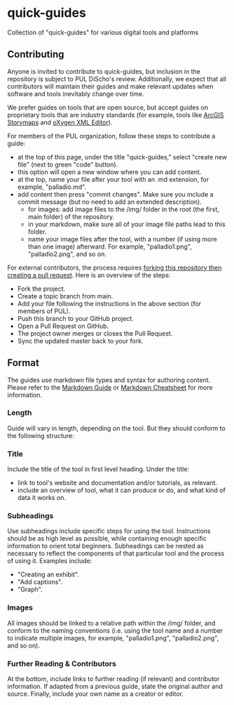 # quick-guides
Collection of "quick-guides" for various digital tools and platforms

## Contributing
Anyone is invited to contribute to quick-guides, but inclusion in the repository is subject to PUL DiScho's review. Additionally, we expect that all contributors will maintain their guides and make relevant updates when software and tools inevitably change over time.

We prefer guides on tools that are open source, but accept guides on proprietary tools that are industry standards (for example, tools like [ArcGIS Storymaps](https://storymaps.arcgis.com/) and [oXygen XML Editor](https://www.oxygenxml.com/)). 

For members of the PUL organization, follow these steps to contribute a guide:
- at the top of this page, under the title "quick-guides," select "create new file" (next to green "code" button).
- this option will open a new window where you can add content.
- at the top, name your file after your tool with an .md extension, for example, "palladio.md".
- add content then press "commit changes". Make sure you include a commit message (but no need to add an extended description).
  - for images: add image files to the /img/ folder in the root (the first, main folder) of the repository.
  - in your markdown, make sure all of your image file paths lead to this folder.
  - name your image files after the tool, with a number (if using more than one image) afterward. For example, "palladio1.png", "palladio2.png", and so on.

For external contributors, the process requires [forking this repository then creating a pull request](https://git-scm.com/book/en/v2/GitHub-Contributing-to-a-Project). Here is an overview of the steps:
- Fork the project.
- Create a topic branch from main.
- Add your file following the instructions in the above section (for members of PUL).
- Push this branch to your GitHub project.
- Open a Pull Request on GitHub.
- The project owner merges or closes the Pull Request.
- Sync the updated master back to your fork.


## Format
The guides use markdown file types and syntax for authoring content. Please refer to the [Markdown Guide](https://www.markdownguide.org/) or [Markdown Cheatsheet](https://www.markdownguide.org/cheat-sheet/) for more information. 

### Length
Guide will vary in length, depending on the tool. But they should conform to the following structure:

### Title
Include the title of the tool in first level heading. Under the title:
  - link to tool's website and documentation and/or tutorials, as relevant.
  - include an overview of tool, what it can produce or do, and what kind of data it works on.

### Subheadings
Use subheadings include specific steps for using the tool. Instructions should be as high level as possible, while containing enough specific information to orient total beginners. Subheadings can be nested as necessary to reflect the components of that particular tool and the process of using it. Examples include:
- "Creating an exhibit".
- "Add captions".
- "Graph".

### Images
All images should be linked to a relative path within the /img/ folder, and conform to the naming conventions (i.e. using the tool name and a number to indicate multiple images, for example, "palladio1.png", "palladio2.png", and so on).

### Further Reading & Contributors
At the bottom, include links to further reading (if relevant) and contributor information. If adapted from a previous guide, state the original author and source. Finally, include your own name as a creator or editor. 
